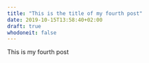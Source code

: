 ```yaml
---
title: "This is the title of my fourth post"
date: 2019-10-15T13:58:40+02:00
draft: true
whodoneit: false
---
```

This is my fourth post
